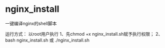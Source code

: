 # nginx_install
一键编译nginx的shell脚本

运行方式：
以root用户执行
1、先chmod +x nginx_install.sh赋予执行权限；
2、bash nginx_install.sh 或 ./nginx_install.sh
